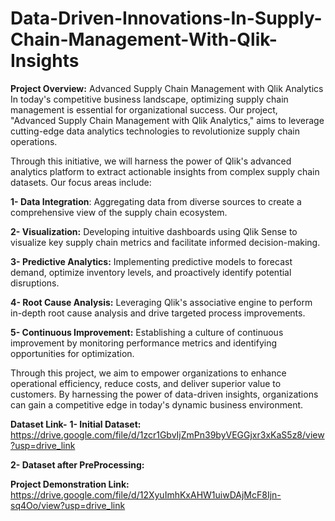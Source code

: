 # Data-Driven-Innovations-In-Supply-Chain-Management-With-Qlik-Insights
**Project Overview:** Advanced Supply Chain Management with Qlik Analytics
In today's competitive business landscape, optimizing supply chain management is essential for organizational success. Our project, "Advanced Supply Chain Management with Qlik Analytics," aims to leverage cutting-edge data analytics technologies to revolutionize supply chain operations.

Through this initiative, we will harness the power of Qlik's advanced analytics platform to extract actionable insights from complex supply chain datasets. Our focus areas include:

**1- Data Integration**: Aggregating data from diverse sources to create a comprehensive view of the supply chain ecosystem.

**2- Visualization:** Developing intuitive dashboards using Qlik Sense to visualize key supply chain metrics and facilitate informed decision-making.

**3- Predictive Analytics:** Implementing predictive models to forecast demand, optimize inventory levels, and proactively identify potential disruptions.

**4- Root Cause Analysis:** Leveraging Qlik's associative engine to perform in-depth root cause analysis and drive targeted process improvements.

**5- Continuous Improvement:** Establishing a culture of continuous improvement by monitoring performance metrics and identifying opportunities for optimization.

Through this project, we aim to empower organizations to enhance operational efficiency, reduce costs, and deliver superior value to customers. By harnessing the power of data-driven insights, organizations can gain a competitive edge in today's dynamic business environment.

**Dataset Link-**
**1- Initial Dataset:** https://drive.google.com/file/d/1zcr1GbvIjZmPn39byVEGGjxr3xKaS5z8/view?usp=drive_link

**2- Dataset after PreProcessing:**


**Project Demonstration Link:** https://drive.google.com/file/d/12XyuImhKxAHW1uiwDAjMcF8Ijn-sq4Oo/view?usp=drive_link
